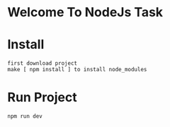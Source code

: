 # Welcome To NodeJs Task

# Install
``````````````
first download project
make [ npm install ] to install node_modules
``````````````
# Run Project
``````````````
npm run dev
``````````````
